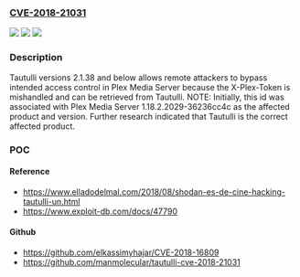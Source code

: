 ### [CVE-2018-21031](https://cve.mitre.org/cgi-bin/cvename.cgi?name=CVE-2018-21031)
![](https://img.shields.io/static/v1?label=Product&message=n%2Fa&color=blue)
![](https://img.shields.io/static/v1?label=Version&message=n%2Fa&color=blue)
![](https://img.shields.io/static/v1?label=Vulnerability&message=n%2Fa&color=brighgreen)

### Description

Tautulli versions 2.1.38 and below allows remote attackers to bypass intended access control in Plex Media Server because the X-Plex-Token is mishandled and can be retrieved from Tautulli. NOTE: Initially, this id was associated with Plex Media Server 1.18.2.2029-36236cc4c as the affected product and version. Further research indicated that Tautulli is the correct affected product.

### POC

#### Reference
- https://www.elladodelmal.com/2018/08/shodan-es-de-cine-hacking-tautulli-un.html
- https://www.exploit-db.com/docs/47790

#### Github
- https://github.com/elkassimyhajar/CVE-2018-16809
- https://github.com/manmolecular/tautulli-cve-2018-21031

